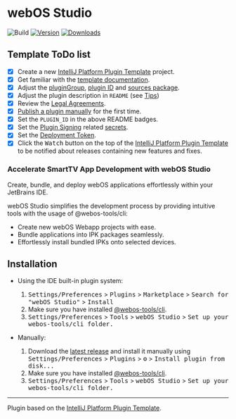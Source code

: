 # webOS Studio

![Build](https://github.com/IhToN/jb-webos-studio/workflows/Build/badge.svg)
[![Version](https://img.shields.io/jetbrains/plugin/v/com.atalgaba.jbwebosstudio.svg)](https://plugins.jetbrains.com/plugin/com.atalgaba.jbwebosstudio)
[![Downloads](https://img.shields.io/jetbrains/plugin/d/com.atalgaba.jbwebosstudio.svg)](https://plugins.jetbrains.com/plugin/com.atalgaba.jbwebosstudio)

## Template ToDo list
- [x] Create a new [IntelliJ Platform Plugin Template][template] project.
- [x] Get familiar with the [template documentation][template].
- [x] Adjust the [pluginGroup](./gradle.properties), [plugin ID](./src/main/resources/META-INF/plugin.xml) and [sources package](./src/main/kotlin).
- [x] Adjust the plugin description in `README` (see [Tips][docs:plugin-description])
- [x] Review the [Legal Agreements](https://plugins.jetbrains.com/docs/marketplace/legal-agreements.html?from=IJPluginTemplate).
- [x] [Publish a plugin manually](https://plugins.jetbrains.com/docs/intellij/publishing-plugin.html?from=IJPluginTemplate) for the first time.
- [x] Set the `PLUGIN_ID` in the above README badges.
- [x] Set the [Plugin Signing](https://plugins.jetbrains.com/docs/intellij/plugin-signing.html?from=IJPluginTemplate) related [secrets](https://github.com/JetBrains/intellij-platform-plugin-template#environment-variables).
- [x] Set the [Deployment Token](https://plugins.jetbrains.com/docs/marketplace/plugin-upload.html?from=IJPluginTemplate).
- [x] Click the <kbd>Watch</kbd> button on the top of the [IntelliJ Platform Plugin Template][template] to be notified about releases containing new features and fixes.

<!-- Plugin description -->
<h3>Accelerate SmartTV App Development with webOS Studio</h3>
<p>Create, bundle, and deploy webOS applications effortlessly within your JetBrains IDE.</p>
<p>webOS Studio simplifies the development process by providing intuitive tools with the usage of @webos-tools/cli:</p>
<ul>
<li>Create new webOS Webapp projects with ease.</li>
<li>Bundle applications into IPK packages seamlessly.</li>
<li>Effortlessly install bundled IPKs onto selected devices.</li>
</ul>
<!-- Plugin description end -->

## Installation

- Using the IDE built-in plugin system:
  
  1. <kbd>Settings/Preferences</kbd> > <kbd>Plugins</kbd> > <kbd>Marketplace</kbd> > <kbd>Search for "webOS Studio"</kbd> >
  <kbd>Install</kbd>
  2. Make sure you have installed [@webos-tools/cli](https://github.com/webos-tools/cli).
  3. <kbd>Settings/Preferences</kbd> > <kbd>Tools</kbd> > <kbd>webOS Studio</kbd> > <kbd>Set up your webos-tools/cli folder.</kbd>
  
- Manually:

  1. Download the [latest release](https://github.com/IhToN/jb-webos-studio/releases/latest) and install it manually using
  <kbd>Settings/Preferences</kbd> > <kbd>Plugins</kbd> > <kbd>⚙️</kbd> > <kbd>Install plugin from disk...</kbd>
  2. Make sure you have installed [@webos-tools/cli](https://github.com/webos-tools/cli).
  3. <kbd>Settings/Preferences</kbd> > <kbd>Tools</kbd> > <kbd>webOS Studio</kbd> > <kbd>Set up your webos-tools/cli folder.</kbd>

---
Plugin based on the [IntelliJ Platform Plugin Template][template].

[template]: https://github.com/JetBrains/intellij-platform-plugin-template
[docs:plugin-description]: https://plugins.jetbrains.com/docs/intellij/plugin-user-experience.html#plugin-description-and-presentation
